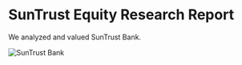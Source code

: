 # SunTrust Equity Research Report

We analyzed and valued SunTrust Bank.

![SunTrust Bank](https://cdnph.upi.com/svc/sv/i/6381549550194/2019/1/15495509392081/BBT-SunTrust-announce-merger-to-create-6th-largest-bank.jpg)

